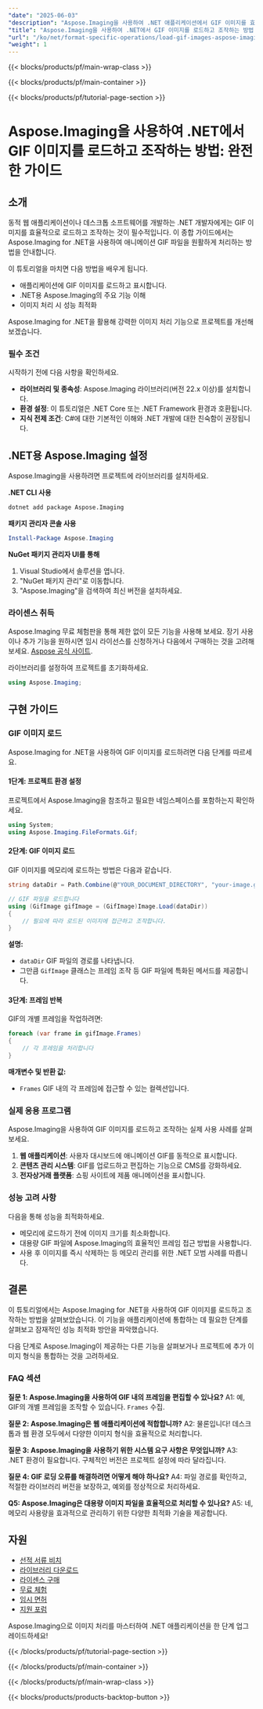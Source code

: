 ```yaml
---
"date": "2025-06-03"
"description": "Aspose.Imaging을 사용하여 .NET 애플리케이션에서 GIF 이미지를 효율적으로 로드하고 조작하는 방법을 알아보세요. 이 포괄적인 가이드에서는 설정, 코드 예제, 그리고 성능 팁을 다룹니다."
"title": "Aspose.Imaging을 사용하여 .NET에서 GIF 이미지를 로드하고 조작하는 방법 - 완벽한 가이드"
"url": "/ko/net/format-specific-operations/load-gif-images-aspose-imaging-net-tutorial/"
"weight": 1
---
```


{{< blocks/products/pf/main-wrap-class >}}

{{< blocks/products/pf/main-container >}}

{{< blocks/products/pf/tutorial-page-section >}}
# Aspose.Imaging을 사용하여 .NET에서 GIF 이미지를 로드하고 조작하는 방법: 완전한 가이드

## 소개

동적 웹 애플리케이션이나 데스크톱 소프트웨어를 개발하는 .NET 개발자에게는 GIF 이미지를 효율적으로 로드하고 조작하는 것이 필수적입니다. 이 종합 가이드에서는 Aspose.Imaging for .NET을 사용하여 애니메이션 GIF 파일을 원활하게 처리하는 방법을 안내합니다.

이 튜토리얼을 마치면 다음 방법을 배우게 됩니다.
- 애플리케이션에 GIF 이미지를 로드하고 표시합니다.
- .NET용 Aspose.Imaging의 주요 기능 이해
- 이미지 처리 시 성능 최적화

Aspose.Imaging for .NET을 활용해 강력한 이미지 처리 기능으로 프로젝트를 개선해 보겠습니다.

### 필수 조건

시작하기 전에 다음 사항을 확인하세요.
- **라이브러리 및 종속성**: Aspose.Imaging 라이브러리(버전 22.x 이상)를 설치합니다.
- **환경 설정**: 이 튜토리얼은 .NET Core 또는 .NET Framework 환경과 호환됩니다.
- **지식 전제 조건**: C#에 대한 기본적인 이해와 .NET 개발에 대한 친숙함이 권장됩니다.

## .NET용 Aspose.Imaging 설정

Aspose.Imaging을 사용하려면 프로젝트에 라이브러리를 설치하세요.

**.NET CLI 사용**

```bash
dotnet add package Aspose.Imaging
```

**패키지 관리자 콘솔 사용**

```powershell
Install-Package Aspose.Imaging
```

**NuGet 패키지 관리자 UI를 통해**

1. Visual Studio에서 솔루션을 엽니다.
2. "NuGet 패키지 관리"로 이동합니다.
3. "Aspose.Imaging"을 검색하여 최신 버전을 설치하세요.

### 라이센스 취득

Aspose.Imaging 무료 체험판을 통해 제한 없이 모든 기능을 사용해 보세요. 장기 사용이나 추가 기능을 원하시면 임시 라이선스를 신청하거나 다음에서 구매하는 것을 고려해 보세요. [Aspose 공식 사이트](https://purchase.aspose.com/buy).

라이브러리를 설정하여 프로젝트를 초기화하세요.

```csharp
using Aspose.Imaging;
```

## 구현 가이드

### GIF 이미지 로드

Aspose.Imaging for .NET을 사용하여 GIF 이미지를 로드하려면 다음 단계를 따르세요.

#### 1단계: 프로젝트 환경 설정

프로젝트에서 Aspose.Imaging을 참조하고 필요한 네임스페이스를 포함하는지 확인하세요.

```csharp
using System;
using Aspose.Imaging.FileFormats.Gif;
```

#### 2단계: GIF 이미지 로드

GIF 이미지를 메모리에 로드하는 방법은 다음과 같습니다.

```csharp
string dataDir = Path.Combine(@"YOUR_DOCUMENT_DIRECTORY", "your-image.gif");

// GIF 파일을 로드합니다
using (GifImage gifImage = (GifImage)Image.Load(dataDir))
{
    // 필요에 따라 로드된 이미지에 접근하고 조작합니다.
}
```

**설명:**
- `dataDir` GIF 파일의 경로를 나타냅니다.
- 그만큼 `GifImage` 클래스는 프레임 조작 등 GIF 파일에 특화된 메서드를 제공합니다.

#### 3단계: 프레임 반복

GIF의 개별 프레임을 작업하려면:

```csharp
foreach (var frame in gifImage.Frames)
{
    // 각 프레임을 처리합니다
}
```

**매개변수 및 반환 값:**
- `Frames` GIF 내의 각 프레임에 접근할 수 있는 컬렉션입니다.

### 실제 응용 프로그램

Aspose.Imaging을 사용하여 GIF 이미지를 로드하고 조작하는 실제 사용 사례를 살펴보세요.
1. **웹 애플리케이션**: 사용자 대시보드에 애니메이션 GIF를 동적으로 표시합니다.
2. **콘텐츠 관리 시스템**: GIF를 업로드하고 편집하는 기능으로 CMS를 강화하세요.
3. **전자상거래 플랫폼**: 쇼핑 사이트에 제품 애니메이션을 표시합니다.

### 성능 고려 사항

다음을 통해 성능을 최적화하세요.
- 메모리에 로드하기 전에 이미지 크기를 최소화합니다.
- 대용량 GIF 파일에 Aspose.Imaging의 효율적인 프레임 접근 방법을 사용합니다.
- 사용 후 이미지를 즉시 삭제하는 등 메모리 관리를 위한 .NET 모범 사례를 따릅니다.

## 결론

이 튜토리얼에서는 Aspose.Imaging for .NET을 사용하여 GIF 이미지를 로드하고 조작하는 방법을 살펴보았습니다. 이 기능을 애플리케이션에 통합하는 데 필요한 단계를 살펴보고 잠재적인 성능 최적화 방안을 파악했습니다.

다음 단계로 Aspose.Imaging이 제공하는 다른 기능을 살펴보거나 프로젝트에 추가 이미지 형식을 통합하는 것을 고려하세요.

### FAQ 섹션

**질문 1: Aspose.Imaging을 사용하여 GIF 내의 프레임을 편집할 수 있나요?**
A1: 예, GIF의 개별 프레임을 조작할 수 있습니다. `Frames` 수집.

**질문 2: Aspose.Imaging은 웹 애플리케이션에 적합합니까?**
A2: 물론입니다! 데스크톱과 웹 환경 모두에서 다양한 이미지 형식을 효율적으로 처리합니다.

**질문 3: Aspose.Imaging을 사용하기 위한 시스템 요구 사항은 무엇입니까?**
A3: .NET 환경이 필요합니다. 구체적인 버전은 프로젝트 설정에 따라 달라집니다.

**질문 4: GIF 로딩 오류를 해결하려면 어떻게 해야 하나요?**
A4: 파일 경로를 확인하고, 적절한 라이브러리 버전을 보장하고, 예외를 정상적으로 처리하세요.

**Q5: Aspose.Imaging은 대용량 이미지 파일을 효율적으로 처리할 수 있나요?**
A5: 네, 메모리 사용량을 효과적으로 관리하기 위한 다양한 최적화 기술을 제공합니다.

## 자원
- [선적 서류 비치](https://reference.aspose.com/imaging/net/)
- [라이브러리 다운로드](https://releases.aspose.com/imaging/net/)
- [라이센스 구매](https://purchase.aspose.com/buy)
- [무료 체험](https://releases.aspose.com/imaging/net/)
- [임시 면허](https://purchase.aspose.com/temporary-license/)
- [지원 포럼](https://forum.aspose.com/c/imaging/10)

Aspose.Imaging으로 이미지 처리를 마스터하여 .NET 애플리케이션을 한 단계 업그레이드하세요!

{{< /blocks/products/pf/tutorial-page-section >}}

{{< /blocks/products/pf/main-container >}}

{{< /blocks/products/pf/main-wrap-class >}}

{{< blocks/products/products-backtop-button >}}